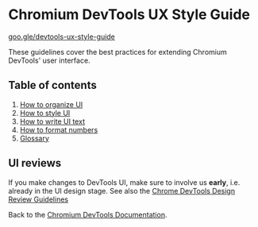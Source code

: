 # Chromium DevTools UX Style Guide

[goo.gle/devtools-ux-style-guide](https://goo.gle/devtools-ux-style-guide)

These guidelines cover the best practices for extending Chromium DevTools'
user interface.

## Table of contents

1. [How to organize UI](organizing.md)
1. [How to style UI](styleguide.md)
1. [How to write UI text](writing.md)
1. [How to format numbers](numbers.md)
1. [Glossary](glossary.md)

## UI reviews
If you make changes to DevTools UI, make sure to involve us **early**, i.e. already in the
UI design stage. See also the [Chrome DevTools Design Review Guidelines](../../contributing/design.md#Review-Guidelines)

Back to the [Chromium DevTools Documentation](../../README.md).

